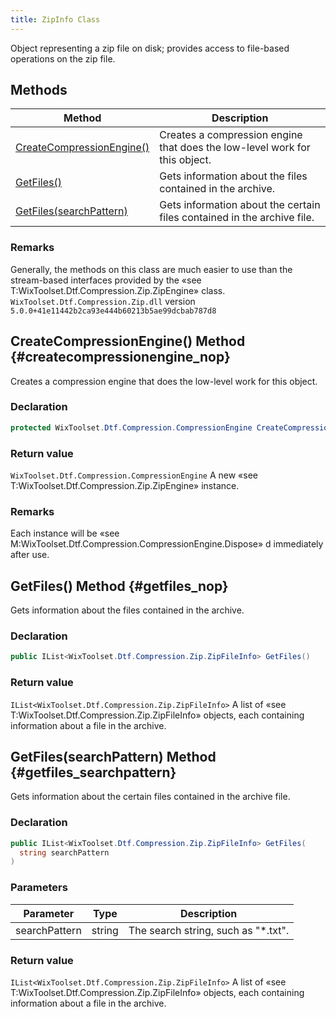 ```yaml
---
title: ZipInfo Class
---
```

Object representing a zip file on disk; provides access to file-based operations on the zip file.
## Methods
| Method | Description |
| ------ | ----------- |
| [CreateCompressionEngine()](#createcompressionengine_nop) | Creates a compression engine that does the low-level work for this object. |
| [GetFiles()](#getfiles_nop) | Gets information about the files contained in the archive. |
| [GetFiles(searchPattern)](#getfiles_searchpattern) | Gets information about the certain files contained in the archive file. |
### Remarks
Generally, the methods on this class are much easier to use than the stream-based interfaces provided by the «see T:WixToolset.Dtf.Compression.Zip.ZipEngine» class.
`WixToolset.Dtf.Compression.Zip.dll` version `5.0.0+41e11442b2ca93e444b60213b5ae99dcbab787d8`
## CreateCompressionEngine() Method {#createcompressionengine_nop}
Creates a compression engine that does the low-level work for this object.
### Declaration
```cs
protected WixToolset.Dtf.Compression.CompressionEngine CreateCompressionEngine()
```
### Return value
`WixToolset.Dtf.Compression.CompressionEngine` A new «see T:WixToolset.Dtf.Compression.Zip.ZipEngine» instance.
### Remarks
Each instance will be «see M:WixToolset.Dtf.Compression.CompressionEngine.Dispose» d immediately after use.
## GetFiles() Method {#getfiles_nop}
Gets information about the files contained in the archive.
### Declaration
```cs
public IList<WixToolset.Dtf.Compression.Zip.ZipFileInfo> GetFiles()
```
### Return value
`IList<WixToolset.Dtf.Compression.Zip.ZipFileInfo>` A list of «see T:WixToolset.Dtf.Compression.Zip.ZipFileInfo» objects, each containing information about a file in the archive.
## GetFiles(searchPattern) Method {#getfiles_searchpattern}
Gets information about the certain files contained in the archive file.
### Declaration
```cs
public IList<WixToolset.Dtf.Compression.Zip.ZipFileInfo> GetFiles(
  string searchPattern
)
```
### Parameters
| Parameter | Type | Description |
| --------- | ---- | ----------- |
| searchPattern | string | The search string, such as "*.txt". |
### Return value
`IList<WixToolset.Dtf.Compression.Zip.ZipFileInfo>` A list of «see T:WixToolset.Dtf.Compression.Zip.ZipFileInfo» objects, each containing information about a file in the archive.
